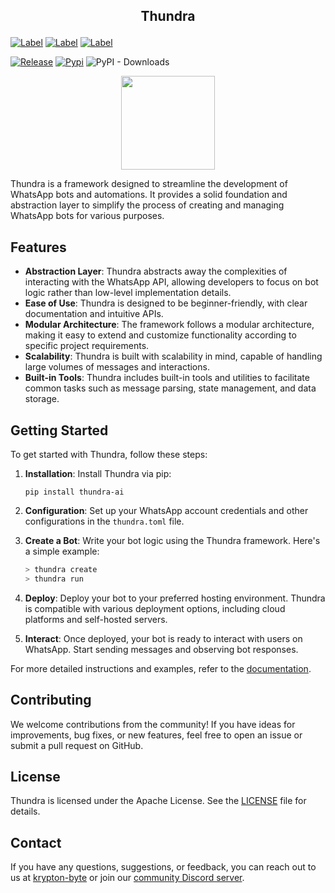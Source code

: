 ## <p align="center">Thundra</p>
[![Label](https://img.shields.io/badge/WHATSAPP-AUTOMATION-20B2AA?style=for-the-badge&logo=whatsapp)]()
[![Label](https://img.shields.io/badge/AGENT-LANGCHAIN-20B2AA?style=for-the-badge&logo=openai)]()
[![Label](https://img.shields.io/badge/whatsmeow-wrapper-20B2AA?style=for-the-badge&logo=go)]()

[![Release](https://github.com/krypton-byte/thundra/actions/workflows/release.yml/badge.svg)](https://github.com/krypton-byte/thundra/actions/workflows/release.yml)
[![Pypi](https://img.shields.io/pypi/v/neonize.svg?logo=pypi)]()
![PyPI - Downloads](https://img.shields.io/pypi/dm/thundra?logo=pypi)

<p align="center"><img src="https://raw.githubusercontent.com/krypton-byte/thundra/master/assets/logo.jpg" width="150px"/></p>

Thundra is a framework designed to streamline the development of WhatsApp bots and automations. It provides a solid foundation and abstraction layer to simplify the process of creating and managing WhatsApp bots for various purposes.

## Features

- **Abstraction Layer**: Thundra abstracts away the complexities of interacting with the WhatsApp API, allowing developers to focus on bot logic rather than low-level implementation details.
- **Ease of Use**: Thundra is designed to be beginner-friendly, with clear documentation and intuitive APIs.
- **Modular Architecture**: The framework follows a modular architecture, making it easy to extend and customize functionality according to specific project requirements.
- **Scalability**: Thundra is built with scalability in mind, capable of handling large volumes of messages and interactions.
- **Built-in Tools**: Thundra includes built-in tools and utilities to facilitate common tasks such as message parsing, state management, and data storage.


## Getting Started

To get started with Thundra, follow these steps:

1. **Installation**: Install Thundra via pip:

    ```
    pip install thundra-ai
    ```

2. **Configuration**: Set up your WhatsApp account credentials and other configurations in the `thundra.toml` file.

3. **Create a Bot**: Write your bot logic using the Thundra framework. Here's a simple example:

    ```bash
    > thundra create
    > thundra run
    ```

4. **Deploy**: Deploy your bot to your preferred hosting environment. Thundra is compatible with various deployment options, including cloud platforms and self-hosted servers.

5. **Interact**: Once deployed, your bot is ready to interact with users on WhatsApp. Start sending messages and observing bot responses.

For more detailed instructions and examples, refer to the [documentation](https://thundra.krypton-byte.me).

## Contributing

We welcome contributions from the community! If you have ideas for improvements, bug fixes, or new features, feel free to open an issue or submit a pull request on GitHub.

## License

Thundra is licensed under the Apache License. See the [LICENSE](LICENSE) file for details.

## Contact

If you have any questions, suggestions, or feedback, you can reach out to us at [krypton-byte](mailto:rosid6434@gmail.com) or join our [community Discord server]().
